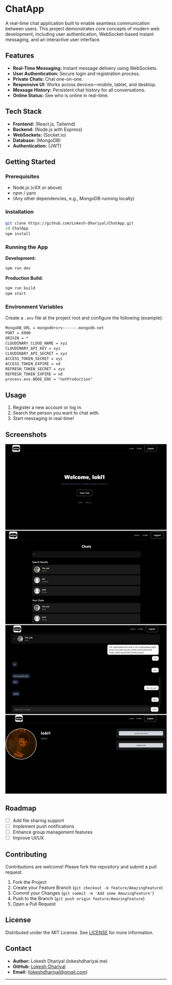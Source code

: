 # ChatApp

A real-time chat application built to enable seamless communication between users. This project demonstrates core concepts of modern web development, including user authentication, WebSocket-based instant messaging, and an interactive user interface.

## Features

- **Real-Time Messaging:** Instant message delivery using WebSockets.
- **User Authentication:** Secure login and registration process.
- **Private Chats:** Chat one-on-one.
- **Responsive UI:** Works across devices—mobile, tablet, and desktop.
- **Message History:** Persistent chat history for all conversations.
- **Online Status:** See who is online in real-time.

## Tech Stack

- **Frontend:** (React.js, Tailwind)
- **Backend:** (Node.js with Express)
- **WebSockets:** (Socket.io)
- **Database:** (MongoDB)
- **Authentication:** (JWT)


## Getting Started

### Prerequisites

- Node.js (vXX or above)
- npm / yarn
- (Any other dependencies, e.g., MongoDB running locally)

### Installation

```bash
git clone https://github.com/Lokesh-Dhariyal/ChatApp.git
cd ChatApp
npm install
```

### Running the App

**Development:**

```bash
npm run dev
```

**Production Build:**

```bash
npm run build
npm start
```

### Environment Variables

Create a `.env` file at the project root and configure the following (example):

```
MongoDB_URL = mongodb+srv:-----.mongodb.net
PORT = 6900
ORIGIN = *
CLOUDINARY_CLOUD_NAME = xyz
CLOUDINARY_API_KEY = xyz
CLOUDINARY_API_SECRET = xyz
ACCESS_TOKEN_SECRET = xyz
ACCESS_TOKEN_EXPIRE = xd
REFRESH_TOKEN_SECRET = xyz
REFRESH_TOKEN_EXPIRE = xd
process.env.NODE_ENV = "notProduction"
```

## Usage

1. Register a new account or log in.
2. Search the person you want to chat with.
3. Start messaging in real-time!

## Screenshots

![alt text](img/image.png)
![alt text](img/image-2.png)
![alt text](img/image-1.png)
![alt text](img/image-3.png)
## Roadmap

- [ ] Add file sharing support
- [ ] Implement push notifications
- [ ] Enhance group management features
- [ ] Improve UI/UX

## Contributing

Contributions are welcome! Please fork the repository and submit a pull request.

1. Fork the Project
2. Create your Feature Branch (`git checkout -b feature/AmazingFeature`)
3. Commit your Changes (`git commit -m 'Add some AmazingFeature'`)
4. Push to the Branch (`git push origin feature/AmazingFeature`)
5. Open a Pull Request

## License

Distributed under the MIT License. See [LICENSE](LICENSE) for more information.

## Contact

- **Author:** Lokesh Dhariyal (lokeshdhariyal.me)
- **GitHub:** [Lokesh-Dhariyal](https://github.com/Lokesh-Dhariyal)
- **Email:** (lokeshdhariyal@gmail.com)

---
